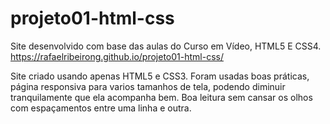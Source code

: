 # projeto01-html-css

Site desenvolvido com base das aulas do Curso em Vídeo, HTML5 E CSS4.
https://rafaelribeirong.github.io/projeto01-html-css/

Site criado usando apenas HTML5 e CSS3.
Foram usadas boas práticas, página responsiva para varios tamanhos de tela, podendo diminuir tranquilamente que ela acompanha bem.
Boa leitura sem cansar os olhos com espaçamentos entre uma linha e outra.

